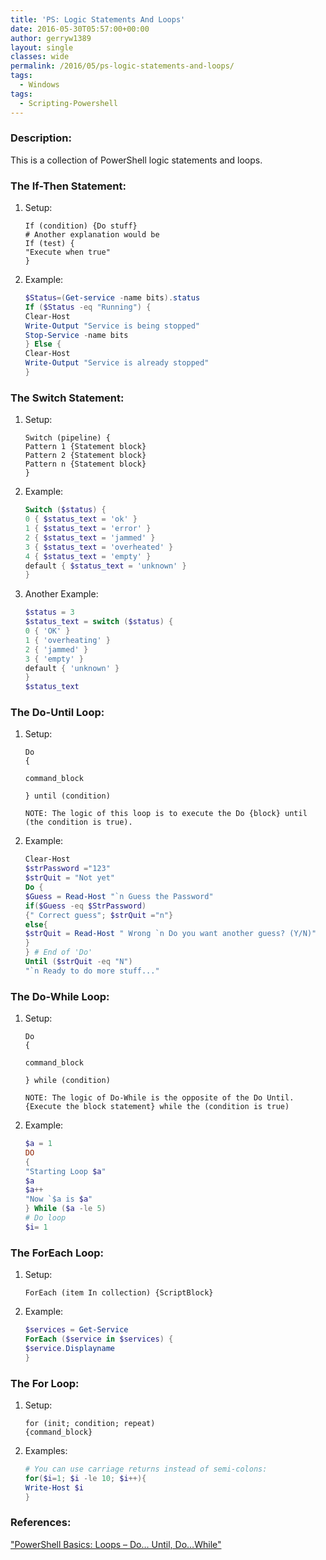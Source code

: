 ```yaml
---
title: 'PS: Logic Statements And Loops'
date: 2016-05-30T05:57:00+00:00
author: gerryw1389
layout: single
classes: wide
permalink: /2016/05/ps-logic-statements-and-loops/
tags:
  - Windows
tags:
  - Scripting-Powershell
---
```

<!--more-->

### Description:

This is a collection of PowerShell logic statements and loops.

### The If-Then Statement:

1. Setup:

   ```escape
   If (condition) {Do stuff}  
   # Another explanation would be  
   If (test) {  
   "Execute when true"  
   }
   ```

2. Example:

   ```powershell
   $Status=(Get-service -name bits).status
   If ($Status -eq "Running") {
   Clear-Host
   Write-Output "Service is being stopped"
   Stop-Service -name bits
   } Else {
   Clear-Host
   Write-Output "Service is already stopped"
   }
   ```

### The Switch Statement:

1. Setup:

   ```escape
   Switch (pipeline) {  
   Pattern 1 {Statement block}  
   Pattern 2 {Statement block}  
   Pattern n {Statement block}  
   }
   ```

2. Example:

   ```powershell
   Switch ($status) {
   0 { $status_text = 'ok' }
   1 { $status_text = 'error' }
   2 { $status_text = 'jammed' }
   3 { $status_text = 'overheated' }
   4 { $status_text = 'empty' }
   default { $status_text = 'unknown' }
   }
   ```

3. Another Example:

   ```powershell
   $status = 3
   $status_text = switch ($status) {
   0 { 'OK' }
   1 { 'overheating' }
   2 { 'jammed' }
   3 { 'empty' }
   default { 'unknown' }
   }
   $status_text
   ```

### The Do-Until Loop:

1. Setup:

   ```escape
   Do  
   {

   command_block

   } until (condition)

   NOTE: The logic of this loop is to execute the Do {block} until (the condition is true).
   ```

2. Example:

   ```powershell
   Clear-Host
   $strPassword ="123"
   $strQuit = "Not yet"
   Do {
   $Guess = Read-Host "`n Guess the Password"
   if($Guess -eq $StrPassword)
   {" Correct guess"; $strQuit ="n"}
   else{
   $strQuit = Read-Host " Wrong `n Do you want another guess? (Y/N)"
   }
   } # End of 'Do'
   Until ($strQuit -eq "N")
   "`n Ready to do more stuff..."
   ```

### The Do-While Loop:

1. Setup:

   ```escape
   Do  
   {

   command_block

   } while (condition)

   NOTE: The logic of Do-While is the opposite of the Do Until. {Execute the block statement} while the (condition is true)
   ```

2. Example:

   ```powershell
   $a = 1
   DO
   {
   "Starting Loop $a"
   $a
   $a++
   "Now `$a is $a"
   } While ($a -le 5)
   # Do loop
   $i= 1
   ```

### The ForEach Loop:

1. Setup:

   ```escape
   ForEach (item In collection) {ScriptBlock}
   ```

2. Example:

   ```powershell
   $services = Get-Service
   ForEach ($service in $services) {
   $service.Displayname
   }
   ```

### The For Loop:

1. Setup:

   ```escape
   for (init; condition; repeat)
   {command_block}
   ```

2. Examples:

   ```powershell
   # You can use carriage returns instead of semi-colons:
   for($i=1; $i -le 10; $i++){
   Write-Host $i
   }
   ```

### References:

["PowerShell Basics: Loops – Do… Until, Do…While"](http://www.computerperformance.co.uk/powershell/powershell_loops_do_while.htm)  